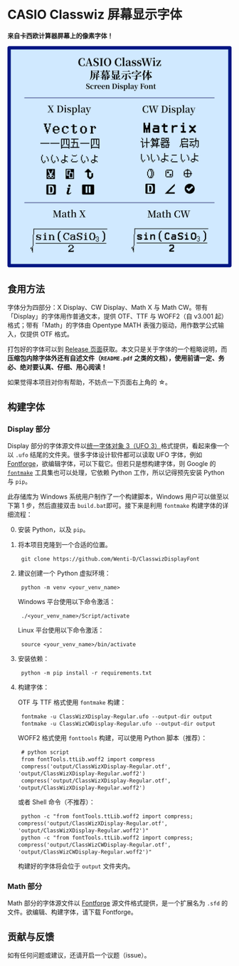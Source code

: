 # CASIO Classwiz 屏幕显示字体

**来自卡西欧计算器屏幕上的像素字体！**

![ClassWizDisplay](readme_assets/ClassWizDisplay.svg)

## 食用方法

字体分为四部分：X Display、CW Display、Math X 与 Math CW。带有「Display」的字体用作普通文本，提供 OTF、TTF 与 WOFF2（自 v3.001 起）格式；带有「Math」的字体由 Opentype MATH 表强力驱动，用作数学公式输入，仅提供 OTF 格式。

打包好的字体可以到 [Release 页面](https://github.com/Wenti-D/ClasswizDisplayFont/releases)获取。本文只是关于字体的一个粗略说明，而**压缩包内除字体外还有自述文件（`README.pdf` 之类的文档），使用前请一定、务必、绝对要认真、仔细、用心阅读！**

如果觉得本项目对你有帮助，不妨点一下页面右上角的 ☆。

## 构建字体

### Display 部分

Display 部分的字体源文件以[统一字体对象 3（UFO 3）](https://unifiedfontobject.org/versions/ufo3/index.html)格式提供，看起来像一个以 `.ufo` 结尾的文件夹。很多字体设计软件都可以读取 UFO 字体，例如 [Fontforge](https://fontforge.org/)，欲编辑字体，可以下载它。但若只是想构建字体，则 Google 的 [`fontmake`](https://github.com/googlefonts/fontmake) 工具集也可以处理，它依赖 Python 工作，所以记得预先安装 Python 与 `pip`。

此存储库为 Windows 系统用户制作了一个构建脚本，Windows 用户可以做至以下第 1 步，然后直接双击 `build.bat`即可。接下来是利用 `fontmake` 构建字体的详细流程：

0. 安装 Python，以及 `pip`。
1. 将本项目克隆到一个合适的位置。
   
        git clone https://github.com/Wenti-D/ClasswizDisplayFont

2. 建议创建一个 Python 虚拟环境：
   
        python -m venv <your_venv_name>
    
    Windows 平台使用以下命令激活：

        ./<your_venv_name>/Script/activate
        
    Linux 平台使用以下命令激活：
    
        source <your_venv_name>/bin/activate

3. 安装依赖：

        python -m pip install -r requirements.txt

4. 构建字体：

    OTF 与 TTF 格式使用 `fontmake` 构建：
        
        fontmake -u ClassWizXDisplay-Regular.ufo --output-dir output
        fontmake -u ClassWizCWDisplay-Regular.ufo --output-dir output

    WOFF2 格式使用 `fonttools` 构建，可以使用 Python 脚本（推荐）：
        
        # python script
        from fontTools.ttLib.woff2 import compress
        compress('output/ClassWizXDisplay-Regular.otf', 'output/ClassWizXDisplay-Regular.woff2')
        compress('output/ClassWizXDisplay-Regular.otf', 'output/ClassWizXDisplay-Regular.woff2')
    
    或者 Shell 命令（不推荐）：
        
        python -c "from fontTools.ttLib.woff2 import compress; compress('output/ClassWizXDisplay-Regular.otf', 'output/ClassWizXDisplay-Regular.woff2')"
        python -c "from fontTools.ttLib.woff2 import compress; compress('output/ClassWizCWDisplay-Regular.otf', 'output/ClassWizCWDisplay-Regular.woff2')"

    构建好的字体将会位于 `output` 文件夹内。

### Math 部分

Math 部分的字体源文件以 [Fontforge](https://fontforge.org/) 源文件格式提供，是一个扩展名为 `.sfd` 的文件。欲编辑、构建字体，请下载 Fontforge。

## 贡献与反馈

如有任何问题或建议，还请开启一个议题（issue）。

